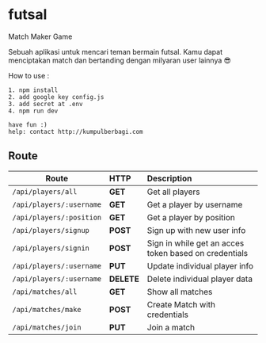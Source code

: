 # futsal
Match Maker Game

Sebuah aplikasi untuk mencari teman bermain futsal.  Kamu dapat menciptakan match dan bertanding dengan milyaran user lainnya :sunglasses:

How to use :
```
1. npm install
2. add google key config.js
3. add secret at .env
4. npm run dev

have fun :)
help: contact http://kumpulberbagi.com
```
## Route

| Route	        | HTTP           | Description |
| ------------- |:-------------| :-----|
| `/api/players/all`	| **GET** | Get all players |
| `/api/players/:username`     | **GET**     |   Get a player by username |
| `/api/players/:position`  | **GET**      | Get a player by position    |
|`/api/players/signup`| **POST** | Sign up with new user info|
|`/api/players/signin`| **POST** | Sign in while get an acces token based on credentials|
|`/api/players/:username` | **PUT** | Update individual player info |
|`/api/players/:username`| **DELETE** | Delete individual player data |
|`/api/matches/all`| **GET** | Show all matches|
|`/api/matches/make`| **POST** | Create Match with credentials|
|`/api/matches/join`| **PUT** | Join a match|
